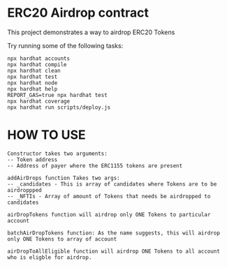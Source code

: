 # ERC20 Airdrop contract

This project demonstrates a way to airdrop ERC20 Tokens

Try running some of the following tasks:

```shell
npx hardhat accounts
npx hardhat compile
npx hardhat clean
npx hardhat test
npx hardhat node
npx hardhat help
REPORT_GAS=true npx hardhat test
npx hardhat coverage
npx hardhat run scripts/deploy.js
```

# HOW TO USE

```shell
Constructor takes two arguments:
-- Token address
-- Address of payer where the ERC1155 tokens are present

addAirDrops function Takes two args:
-- _candidates - This is array of candidates where Tokens are to be airdroppped
-- _NFTIs - Array of amount of Tokens that needs be airdropped to candidates

airDropTokens function will airdrop only ONE Tokens to particular account

batchAirDropTokens function: As the name suggests, this will airdrop only ONE Tokens to array of account

airDropToAllEligible function will airdrop ONE Tokens to all account who is eligble for airdrop.
```
